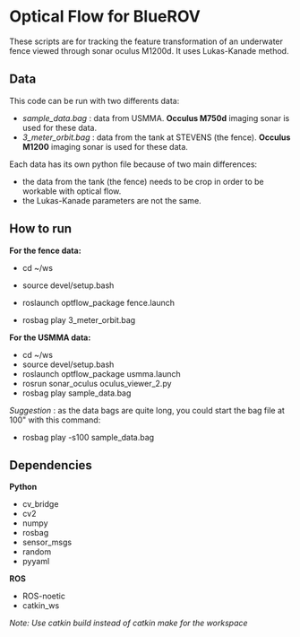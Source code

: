 # Optical Flow for BlueROV

These scripts are for tracking the feature transformation of an underwater fence viewed through sonar oculus M1200d.
It uses Lukas-Kanade method.

## Data

This code can be run with two differents data:
- *sample_data.bag* : data from USMMA. **Occulus M750d** imaging sonar is used for these data.
- *3_meter_orbit.bag* : data from the tank at STEVENS (the fence). **Occulus M1200** imaging sonar is used for these data.


Each data has its own python file because of two main differences:
- the data from the tank (the fence) needs to be crop in order to be workable with optical flow. 
- the Lukas-Kanade parameters are not the same.

## How to run

**For the fence data:**

- cd ~/ws
- source devel/setup.bash
- roslaunch optflow_package fence.launch

- rosbag play 3_meter_orbit.bag 

**For the USMMA data:**

- cd ~/ws
- source devel/setup.bash
- roslaunch optflow_package usmma.launch
- rosrun sonar_oculus oculus_viewer_2.py 
- rosbag play sample_data.bag 

*Suggestion* : as the data bags are quite long, you could start the bag file at 100" with this command:
- rosbag play -s100 sample_data.bag 

## Dependencies
**Python**
- cv_bridge
- cv2
- numpy
- rosbag
- sensor_msgs
- random
- pyyaml

**ROS**
- ROS-noetic
- catkin_ws

*Note: Use catkin build instead of catkin make for the workspace*







